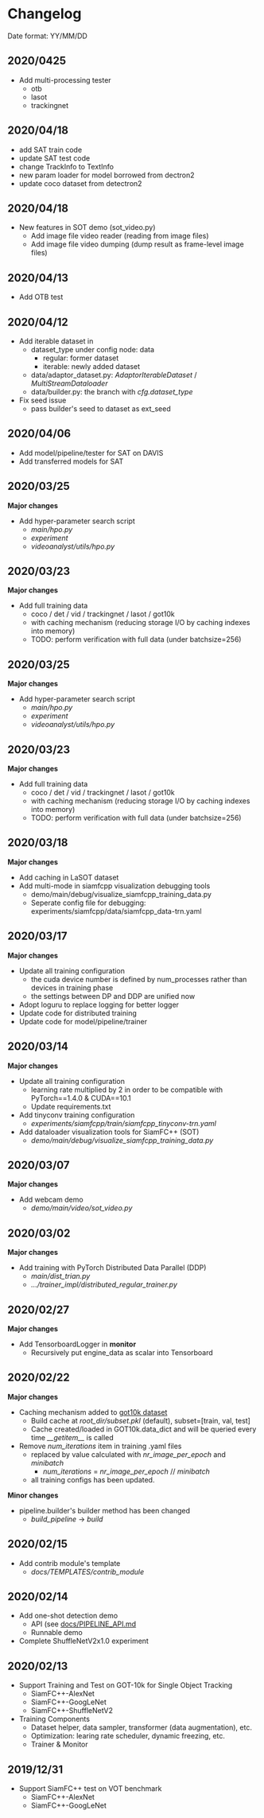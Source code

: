 # Changelog

Date format: YY/MM/DD

## 2020/0425

* Add multi-processing tester
  * otb
  * lasot
  * trackingnet
  
## 2020/04/18
* add SAT train code
* update SAT test code
* change TrackInfo to TextInfo
* new param loader for model borrowed from dectron2
* update coco dataset from detectron2

## 2020/04/18
* New features in SOT demo (sot_video.py)
  * Add image file video reader (reading from image files)
  * Add image file video dumping (dump result as frame-level image files)

## 2020/04/13
* Add OTB test

## 2020/04/12
* Add iterable dataset in
  * dataset_type under config node: data
    * regular: former dataset
    * iterable: newly added dataset
  * data/adaptor_dataset.py: _AdaptorIterableDataset_ / _MultiStreamDataloader_
  * data/builder.py: the branch with _cfg.dataset_type_
* Fix seed issue
  * pass builder's seed to dataset as ext_seed

## 2020/04/06
* Add model/pipeline/tester for SAT on DAVIS
* Add transferred models for SAT

## 2020/03/25

____Major changes____

* Add hyper-parameter search script
  * _main/hpo.py_
  * _experiment_
  * _videoanalyst/utils/hpo.py_

## 2020/03/23

____Major changes____

* Add full training data
  * coco / det / vid / trackingnet / lasot / got10k
  * with caching mechanism (reducing storage I/O by caching indexes into memory)
  * TODO: perform verification with full data (under batchsize=256)

## 2020/03/25

____Major changes____

* Add hyper-parameter search script
  * _main/hpo.py_
  * _experiment_
  * _videoanalyst/utils/hpo.py_

## 2020/03/23

____Major changes____

* Add full training data
  * coco / det / vid / trackingnet / lasot / got10k
  * with caching mechanism (reducing storage I/O by caching indexes into memory)
  * TODO: perform verification with full data (under batchsize=256)

## 2020/03/18

____Major changes____

* Add caching in LaSOT dataset
* Add multi-mode in siamfcpp visualization debugging tools
  * demo/main/debug/visualize_siamfcpp_training_data.py
  * Seperate config file for debugging: experiments/siamfcpp/data/siamfcpp_data-trn.yaml

## 2020/03/17
  
____Major changes____

* Update all training configuration
  * the cuda device number is defined by num_processes rather than devices in training phase
  * the settings between DP and DDP are unified now
* Adopt loguru to replace logging for better logger
* Update code for distributed training
* Update code for model/pipeline/trainer

## 2020/03/14

____Major changes____

* Update all training configuration
  * learning rate multiplied by 2 in order to be compatible with PyTorch==1.4.0 & CUDA==10.1
  * Update requirements.txt
* Add tinyconv training configuration
  * _experiments/siamfcpp/train/siamfcpp_tinyconv-trn.yaml_
* Add dataloader visualization tools for SiamFC++ (SOT)
  * _demo/main/debug/visualize_siamfcpp_training_data.py_

## 2020/03/07

____Major changes____

* Add webcam demo
  * _demo/main/video/sot_video.py_

## 2020/03/02

____Major changes____

* Add training with PyTorch Distributed Data Parallel (DDP)
  * _main/dist_trian.py_
  * _.../trainer_impl/distributed_regular_trainer.py_

## 2020/02/27

____Major changes____

* Add TensorboardLogger in __monitor__
  * Recursively put engine_data as scalar into Tensorboard

## 2020/02/22

____Major changes____

* Caching mechanism added to [got10k dataset](videoanalyst/evaluation/got_benchmark/datasets/got10k.py)
  * Build cache at _root_dir/subset.pkl_ (default), subset=[train, val, test]
  * Cache created/loaded in GOT10k.data_dict and will be queried every time _\_\_getitem\_\__ is called
* Remove _num_iterations_ item in training .yaml files
  * replaced by value calculated with _nr_image_per_epoch_ and _minibatch_
    * _num_iterations_ = _nr_image_per_epoch_ // _minibatch_
  * all training configs has been updated.

____Minor changes____

* pipeline.builder's builder method has been changed
  * _build_pipeline_ -> _build_

## 2020/02/15

* Add contrib module's template
  * _docs/TEMPLATES/contrib_module_

## 2020/02/14

* Add one-shot detection demo
  * API (see [docs/PIPELINE_API.md](docs/PIPELINE_API.md)
  * Runnable demo
* Complete ShuffleNetV2x1.0 experiment

## 2020/02/13

* Support Training and Test on GOT-10k for Single Object Tracking
  * SiamFC++-AlexNet
  * SiamFC++-GoogLeNet
  * SiamFC++-ShuffleNetV2
* Training Components
  * Dataset helper, data sampler, transformer (data augmentation), etc.
  * Optimization: learing rate scheduler, dynamic freezing, etc.
  * Trainer & Monitor

## 2019/12/31

* Support SiamFC++ test on VOT benchmark
  * SiamFC++-AlexNet
  * SiamFC++-GoogLeNet


